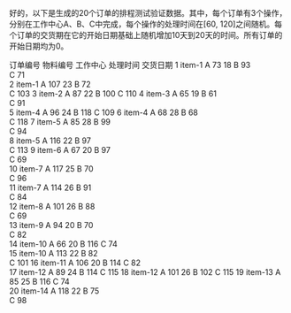 好的，以下是生成的20个订单的排程测试验证数据。其中，每个订单有3个操作，分别在工作中心A、B、C中完成，每个操作的处理时间在[60, 120]之间随机。每个订单的交货期在它的开始日期基础上随机增加10天到20天的时间。所有订单的开始日期均为0。

订单编号	物料编号	工作中心	处理时间	交货日期
1	item-1	A	73	18
B	93	
C	71	
2	item-1	A	107	23
B	72	
C	103	
3	item-2	A	87	22
B	100	
C	110	
4	item-3	A	65	19
B	61	
C	91	
5	item-4	A	96	24
B	118	
C	109	
6	item-4	A	68	28
B	68	
C	118	
7	item-5	A	85	28
B	99	
C	94	
8	item-5	A	116	22
B	97	
C	113	
9	item-6	A	67	20
B	97	
C	69	
10	item-7	A	117	25
B	70	
C	96	
11	item-7	A	114	26
B	91	
C	84	
12	item-8	A	101	26
B	88	
C	69	
13	item-9	A	94	20
B	70	
C	82	
14	item-10	A	66	20
B	116	
C	74	
15	item-10	A	113	22
B	82	
C	101	
16	item-11	A	106	20
B	114	
C	82	
17	item-12	A	89	24
B	114	
C	115	
18	item-12	A	101	26
B	102	
C	115	
19	item-13	A	85	25
B	116	
C	74	
20	item-14	A	118	22
B	75	
C	98